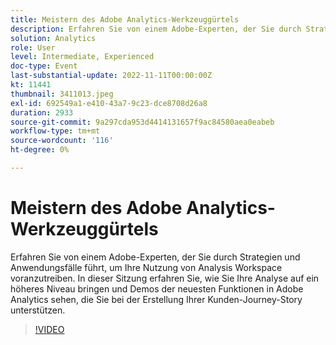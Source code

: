 ```yaml
---
title: Meistern des Adobe Analytics-Werkzeuggürtels
description: Erfahren Sie von einem Adobe-Experten, der Sie durch Strategien und Anwendungsfälle führt, um Ihre Nutzung von Analysis Workspace voranzutreiben. In dieser Sitzung erfahren Sie, wie Sie Ihre Analyse auf ein höheres Niveau bringen und Demos der neuesten Funktionen in Adobe Analytics sehen, die Sie bei der Erstellung Ihrer Kunden-Journey-Story unterstützen.
solution: Analytics
role: User
level: Intermediate, Experienced
doc-type: Event
last-substantial-update: 2022-11-11T00:00:00Z
kt: 11441
thumbnail: 3411013.jpeg
exl-id: 692549a1-e410-43a7-9c23-dce8708d26a8
duration: 2933
source-git-commit: 9a297cda953d4414131657f9ac84580aea0eabeb
workflow-type: tm+mt
source-wordcount: '116'
ht-degree: 0%

---
```


# Meistern des Adobe Analytics-Werkzeuggürtels

Erfahren Sie von einem Adobe-Experten, der Sie durch Strategien und Anwendungsfälle führt, um Ihre Nutzung von Analysis Workspace voranzutreiben. In dieser Sitzung erfahren Sie, wie Sie Ihre Analyse auf ein höheres Niveau bringen und Demos der neuesten Funktionen in Adobe Analytics sehen, die Sie bei der Erstellung Ihrer Kunden-Journey-Story unterstützen.

>[!VIDEO](https://video.tv.adobe.com/v/3411013/?quality=12&learn=on)

